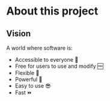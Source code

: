 # About this project

## Vision
A world where software is:
- Accessible to everyone :open_hands:
- Free for users to use and modify :free:
- Flexible :bug:
- Powerful :muscle:
- Easy to use :sunglasses:
- Fast :fast_forward:

